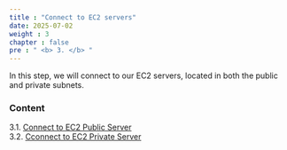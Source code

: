 ```yaml
---
title : "Connect to EC2 servers"
date: 2025-07-02
weight : 3
chapter : false
pre : " <b> 3. </b> "
---
```


In this step, we will connect to our EC2 servers, located in both the public and private subnets.

### Content
3.1. [Connect to EC2 Public Server](3.1-public-instance/) \
3.2. [Cconnect to EC2 Private Server](3.2-private-instance/)